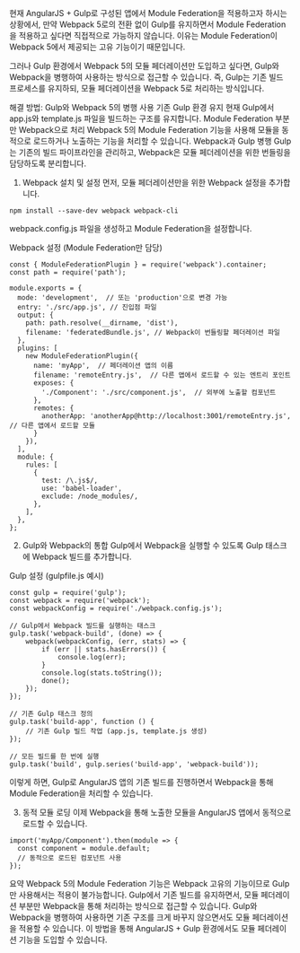 현재 AngularJS + Gulp로 구성된 앱에서 Module Federation을 적용하고자 하시는 상황에서, 만약 Webpack 5로의 전환 없이 Gulp를 유지하면서 Module Federation을 적용하고 싶다면 직접적으로 가능하지 않습니다. 이유는 Module Federation이 Webpack 5에서 제공되는 고유 기능이기 때문입니다.

그러나 Gulp 환경에서 Webpack 5의 모듈 페더레이션만 도입하고 싶다면, Gulp와 Webpack을 병행하여 사용하는 방식으로 접근할 수 있습니다. 즉, Gulp는 기존 빌드 프로세스를 유지하되, 모듈 페더레이션을 Webpack 5로 처리하는 방식입니다.

해결 방법: Gulp와 Webpack 5의 병행 사용
기존 Gulp 환경 유지
현재 Gulp에서 app.js와 template.js 파일을 빌드하는 구조를 유지합니다.
Module Federation 부분만 Webpack으로 처리
Webpack 5의 Module Federation 기능을 사용해 모듈을 동적으로 로드하거나 노출하는 기능을 처리할 수 있습니다.
Webpack과 Gulp 병행
Gulp는 기존의 빌드 파이프라인을 관리하고, Webpack은 모듈 페더레이션을 위한 번들링을 담당하도록 분리합니다.
1. Webpack 설치 및 설정
먼저, 모듈 페더레이션만을 위한 Webpack 설정을 추가합니다.

```
npm install --save-dev webpack webpack-cli
```
webpack.config.js 파일을 생성하고 Module Federation을 설정합니다.

Webpack 설정 (Module Federation만 담당)
```
const { ModuleFederationPlugin } = require('webpack').container;
const path = require('path');

module.exports = {
  mode: 'development',  // 또는 'production'으로 변경 가능
  entry: './src/app.js', // 진입점 파일
  output: {
    path: path.resolve(__dirname, 'dist'),
    filename: 'federatedBundle.js', // Webpack이 번들링할 페더레이션 파일
  },
  plugins: [
    new ModuleFederationPlugin({
      name: 'myApp',  // 페더레이션 앱의 이름
      filename: 'remoteEntry.js',  // 다른 앱에서 로드할 수 있는 엔트리 포인트
      exposes: {
        './Component': './src/component.js',  // 외부에 노출할 컴포넌트
      },
      remotes: {
        anotherApp: 'anotherApp@http://localhost:3001/remoteEntry.js',  // 다른 앱에서 로드할 모듈
      }
    }),
  ],
  module: {
    rules: [
      {
        test: /\.js$/,
        use: 'babel-loader',
        exclude: /node_modules/,
      },
    ],
  },
};
```
2. Gulp와 Webpack의 통합
Gulp에서 Webpack을 실행할 수 있도록 Gulp 태스크에 Webpack 빌드를 추가합니다.

Gulp 설정 (gulpfile.js 예시)
```
const gulp = require('gulp');
const webpack = require('webpack');
const webpackConfig = require('./webpack.config.js');

// Gulp에서 Webpack 빌드를 실행하는 태스크
gulp.task('webpack-build', (done) => {
    webpack(webpackConfig, (err, stats) => {
        if (err || stats.hasErrors()) {
            console.log(err);
        }
        console.log(stats.toString());
        done();
    });
});

// 기존 Gulp 태스크 정의
gulp.task('build-app', function () {
    // 기존 Gulp 빌드 작업 (app.js, template.js 생성)
});

// 모든 빌드를 한 번에 실행
gulp.task('build', gulp.series('build-app', 'webpack-build'));
```
이렇게 하면, Gulp로 AngularJS 앱의 기존 빌드를 진행하면서 Webpack을 통해 Module Federation을 처리할 수 있습니다.

3. 동적 모듈 로딩
이제 Webpack을 통해 노출한 모듈을 AngularJS 앱에서 동적으로 로드할 수 있습니다.

```
import('myApp/Component').then(module => {
  const component = module.default;
  // 동적으로 로드된 컴포넌트 사용
});
```
요약
Webpack 5의 Module Federation 기능은 Webpack 고유의 기능이므로 Gulp만 사용해서는 적용이 불가능합니다.
Gulp에서 기존 빌드를 유지하면서, 모듈 페더레이션 부분만 Webpack을 통해 처리하는 방식으로 접근할 수 있습니다.
Gulp와 Webpack을 병행하여 사용하면 기존 구조를 크게 바꾸지 않으면서도 모듈 페더레이션을 적용할 수 있습니다.
이 방법을 통해 AngularJS + Gulp 환경에서도 모듈 페더레이션 기능을 도입할 수 있습니다.

